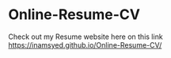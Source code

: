 # Online-Resume-CV

Check out my Resume website here  on this link https://inamsyed.github.io/Online-Resume-CV/ 
